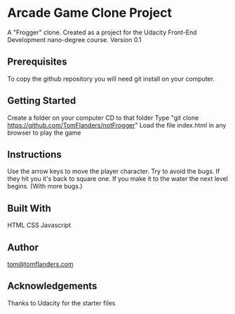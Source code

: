 # Arcade Game Clone Project

A "Frogger" clone. Created as a project for the Udacity Front-End Development nano-degree course. 
Version 0.1

## Prerequisites

To copy the github repository you will need git install on your computer.

## Getting Started

Create a folder on your computer
CD to that folder
Type "git clone https://github.com/TomFlanders/notFrogger"
Load the file index.html in any browser to play the game

## Instructions
Use the arrow keys to move the player character.
Try to avoid the bugs.
If they hit you it's back to square one.
If you make it to the water the next level begins. (With more bugs.)

## Built With
HTML
CSS
Javascript

## Author
tom@tomflanders.com

## Acknowledgements

Thanks to Udacity for the starter files

